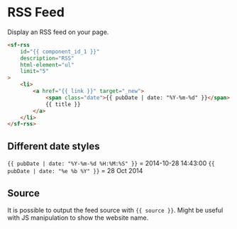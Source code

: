 # RSS Feed

Display an RSS feed on your page.

```html
<sf-rss
    id="{{ component_id_1 }}"
    description="RSS"
    html-element="ul"
    limit="5"
>
    <li>
		<a href="{{ link }}" target="_new">
			<span class="date">{{ pubDate | date: "%Y-%m-%d" }}</span>
			{{ title }}
		</a>
	</li>
</sf-rss>
```

## Different date styles

`{{ pubDate | date: "%Y-%m-%d %H:%M:%S" }}` = 2014-10-28 14:43:00
`{{ pubDate | date: "%e %b %Y" }}` = 28 Oct 2014
	
## Source

It is possible to output the feed source with `{{ source }}`. Might be useful with JS manipulation to show the website name.